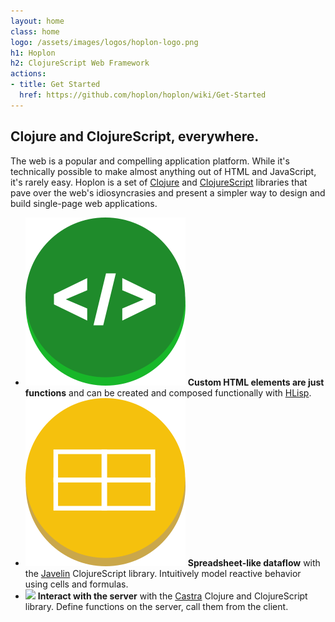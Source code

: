 ```yaml
---
layout: home
class: home
logo: /assets/images/logos/hoplon-logo.png
h1: Hoplon
h2: ClojureScript Web Framework
actions:
- title: Get Started
  href: https://github.com/hoplon/hoplon/wiki/Get-Started
---
```


<div class="promo">
  <div>
    <h2>Clojure and ClojureScript, everywhere.</h2>
    <p>The web is a popular and compelling application platform. While it's
      technically possible to make almost anything out of HTML and JavaScript,
      it's rarely easy. Hoplon is a set
      of <a href="http://clojure.org">Clojure</a> and
      <a href="https://github.com/clojure/clojurescript">ClojureScript</a>
      libraries that pave over the web's idiosyncrasies and present a simpler
      way to design and build single-page web applications.
      </p>
  </div>
</div>

<div class="features">
  <ul>
    <li>
      <img src="/assets/images/graphics/custom-elements.png"/>
      <strong>Custom HTML elements are just functions</strong>
      <span>and can be created and composed functionally with <a href="https://github.com/hoplon/hoplon/wiki/HLisp">HLisp</a>.</span>
    </li>
    <li>
      <img src="/assets/images/graphics/spreadsheet.png"/>
      <strong>Spreadsheet-like dataflow</strong>
      <span>with the <a href="https://github.com/hoplon/javelin">Javelin</a> ClojureScript library.  Intuitively model reactive behavior using cells and formulas.</span>
    </li>
    <li>
      <img src="/assets/images/graphics/uncoupled.png"/>
      <strong>Interact with the server</strong>
      <span>with the <a href="https://github.com/hoplon/castra">Castra</a> Clojure and ClojureScript library.  Define functions on the server, call them from the client.</span>
    </li>
  </ul>
</div>

<!-- <div style="text-align:center;"> -->
<!--   <a href="https://www.youtube.com/watch?v=wVXjExRiFy0"> -->
<!--   <img style="border:4px solid #ce1b20; border-radius:4px;" src="/assets/images/graphics/youtube.jpg"></img> -->
<!--   </a> -->
<!-- </div> -->
